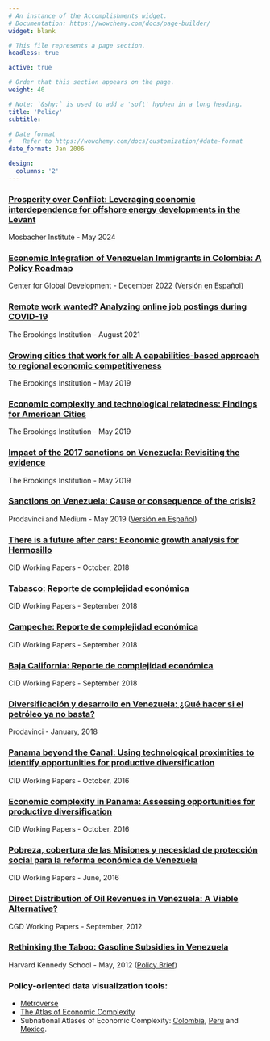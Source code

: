 ```yaml
---
# An instance of the Accomplishments widget.
# Documentation: https://wowchemy.com/docs/page-builder/
widget: blank

# This file represents a page section.
headless: true

active: true

# Order that this section appears on the page.
weight: 40

# Note: `&shy;` is used to add a 'soft' hyphen in a long heading.
title: 'Policy'
subtitle:

# Date format
#   Refer to https://wowchemy.com/docs/customization/#date-format
date_format: Jan 2006

design:
  columns: '2'
---
```


### [Prosperity over Conflict: Leveraging economic interdependence for offshore energy developments in the Levant](https://bush.tamu.edu/wp-content/uploads/2024/05/MWP_Levant_V4_Iss2.pdf)
Mosbacher Institute - May 2024


### [Economic Integration of Venezuelan Immigrants in Colombia: A Policy Roadmap](https://www.cgdev.org/sites/default/files/economic-integration-venezuelan-immigrants-colobia-policy-roadmap-ENG.pdf)
Center for Global Development - December 2022 ([Versión en Español](https://www.cgdev.org/sites/default/files/economic-integration-venezuelan-immigrants-colombia-policy-roadmap-ESP.pdf))

### [Remote work wanted? Analyzing online job postings during COVID-19](https://www.brookings.edu/blog/up-front/2021/08/12/remote-work-wanted-analyzing-online-job-postings-during-covid-19/)
The Brookings Institution - August 2021

### [Growing cities that work for all: A capabilities-based approach to regional economic competitiveness](https://www.brookings.edu/wp-content/uploads/2019/05/GrowingCitiesthatWorkforAll-FINALforWeb.pdf)
The Brookings Institution - May 2019

### [Economic complexity and technological relatedness: Findings for American Cities](https://www.brookings.edu/wp-content/uploads/2019/05/Technical-Paper.pdf)
The Brookings Institution - May 2019

### [Impact of the 2017 sanctions on Venezuela: Revisiting the evidence](https://www.brookings.edu/research/revisiting-the-evidence-impact-of-the-2017-sanctions-on-venezuela/)
The Brookings Institution - May 2019

### [Sanctions on Venezuela: Cause or consequence of the crisis?](https://medium.com/@jose.morales.arilla/sanctions-on-venezuela-cause-or-consequence-of-the-crisis-916c5b14b1fc)
Prodavinci and Medium - May 2019 ([Versión en Español](https://prodavinci.com/sanciones-causa-o-consecuencia-de-la-crisis/))

### [There is a future after cars: Economic growth analysis for Hermosillo](https://growthlab.cid.harvard.edu/files/hermosillo_economic_analysis_cidrfwp96.pdf)
CID Working Papers - October, 2018

### [Tabasco: Reporte de complejidad económica](https://growthlab.cid.harvard.edu/files/growthlab/files/tabasco_complejidadeconomica_cidrfwp107.pdf)
CID Working Papers - September 2018

### [Campeche: Reporte de complejidad económica](https://growthlab.cid.harvard.edu/files/growthlab/files/campeche_complejidadeconomica_cidrfwp102.pdf)
CID Working Papers - September 2018

### [Baja California: Reporte de complejidad económica](https://growthlab.cid.harvard.edu/files/growthlab/files/baja_complejidadeconomica_cidrfwp97.pdf)
CID Working Papers - September 2018

### [Diversificación y desarrollo en Venezuela: ¿Qué hacer si el petróleo ya no basta?](https://prodavinci.com/diversificacion-y-desarrollo-en-venezuela-que-hacer-si-el-petroleo-ya-no-basta/)
Prodavinci - January, 2018

### [Panama beyond the Canal: Using technological proximities to identify opportunities for productive diversification](https://growthlab.cid.harvard.edu/files/growthlab/files/panama_complexity_wp_324.pdf)
CID Working Papers - October, 2016

### [Economic complexity in Panama: Assessing opportunities for productive diversification](https://www.hks.harvard.edu/publications/economic-complexity-panama-assessing-opportunities-productive-diversification)
CID Working Papers - October, 2016

### [Pobreza, cobertura de las Misiones y necesidad de protección social para la reforma económica de Venezuela](https://growthlab.cid.harvard.edu/files/growthlab/files/cid_rfwp74.pdf)
CID Working Papers - June, 2016

### [Direct Distribution of Oil Revenues in Venezuela: A Viable Alternative?](https://www.cgdev.org/sites/default/files/1426486_file_Rodriguez_et_al_Venezuela_OTC_FINAL_0.pdf)
CGD Working Papers - September, 2012

### [Rethinking the Taboo: Gasoline Subsidies in Venezuela](https://www.dropbox.com/s/za0et5ii0z9arxe/SYPA%20-%20Barrios%2C%20Morales%20%282012%29.pdf?dl=0)
Harvard Kennedy School - May, 2012 ([Policy Brief](https://www.dropbox.com/s/0sb8qomtvplyu4w/Policy%20Brief%20-%20Barrios%20and%20Morales%20-%20Rethinking%20the%20Taboo.pdf?dl=0))

### Policy-oriented data visualization tools:
- [Metroverse](https://metroverse.cid.harvard.edu/)
- [The Atlas of Economic Complexity](https://atlas.cid.harvard.edu/)
- Subnational Atlases of Economic Complexity: [Colombia](http://datlascolombia.com/), [Peru](http://acomplexperu.concytec.gob.pe/) and [Mexico](https://datos.gob.mx/complejidad/#/downloads?locale=es-mex).
